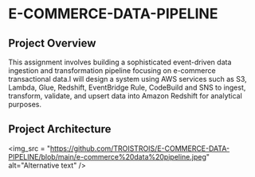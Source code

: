 # E-COMMERCE-DATA-PIPELINE
## Project Overview
This assignment involves building a sophisticated event-driven data ingestion and
transformation pipeline focusing on e-commerce transactional data.I will design a
system using AWS services such as S3, Lambda, Glue, Redshift, EventBridge Rule, CodeBuild and SNS to ingest, transform,
validate, and upsert data into Amazon Redshift for analytical purposes.

## Project Architecture
<img_src = "https://github.com/TROISTROIS/E-COMMERCE-DATA-PIPELINE/blob/main/e-commerce%20data%20pipeline.jpeg" alt="Alternative text" /> 
<br>

